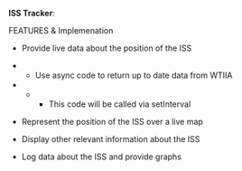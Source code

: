 ****ISS Tracker****:

FEATURES & Implemenation
 - Provide live data about the position of the ISS
  - - Use async code to return up to date data from WTIIA
  - - - This code will be called via setInterval

 - Represent the position of the ISS over a live map
 - Display other relevant information about the ISS
 - Log data about the ISS and provide graphs

